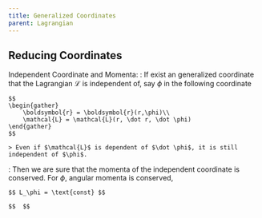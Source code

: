 ```yaml
---
title: Generalized Coordinates
parent: Lagrangian
---
```


## Reducing Coordinates

Independent Coordinate and Momenta:
: If exist an generalized coordinate that the Lagrangian $\mathcal{L}$ is independent of, say $\phi$ in the following coordinate

    $$
    \begin{gather}
        \boldsymbol{r} = \boldsymbol{r}(r,\phi)\\
        \mathcal{L} = \mathcal{L}(r, \dot r, \dot \phi)
    \end{gather}
    $$

    > Even if $\mathcal{L}$ is dependent of $\dot \phi$, it is still independent of $\phi$.

: Then we are sure that the momenta of the independent coordinate is conserved. For $\phi$, angular momenta is conserved,

    $$ L_\phi = \text{const} $$

    $$  $$
